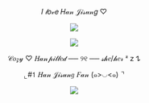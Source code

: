 <p align="center"> 𝐼 𝓁𝑜𝓋𝑒 𝐻𝒶𝓃 𝒥𝒾𝓈𝓊𝓃𝑔 ♡</p>
<p align="center"> <img src="https://github.com/user-attachments/assets/2ee2d21a-d7ef-43fd-b35b-179fbb4da894" </p>


<p align="center"> <img src="https://github.com/user-attachments/assets/0e6707bc-21e6-48d6-9963-e2085cf5b202" </p>

<p align="center">𝒞𝑜𝓏𝓎 ♡ 𝐻𝒶𝓃𝓅𝒾𝓁𝓁𝑒𝒹 ── ୨୧ ── 𝓈𝒽𝑒/𝒽𝑒𝓇 ᶻ 𝗓 𐰁 </p>
<p align="center"> ⌞#𝟣 𝐻𝒶𝓃 𝒥𝒾𝓈𝓊𝓃𝑔 𝐹𝒶𝓃 (๑>◡<๑) ⌝ </p>

<p align="center"> <img src="https://github.com/user-attachments/assets/fc339fa4-5a1f-4f2d-a6bd-3398dd51b81e" </p>
